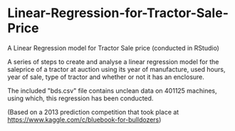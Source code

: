 # Linear-Regression-for-Tractor-Sale-Price
A Linear Regression model for Tractor Sale price (conducted in RStudio)

A series of steps to create and analyse a linear regression model for the saleprice 
of a tractor at auction using its year of manufacture, used hours, year of sale, 
type of tractor and whether or not it has an enclosure. 

The included "bds.csv" file contains unclean data on 401125 machines, using which,
this regression has been conducted.

(Based on a 2013 prediction competition that took place at 
https://www.kaggle.com/c/bluebook-for-bulldozers)
